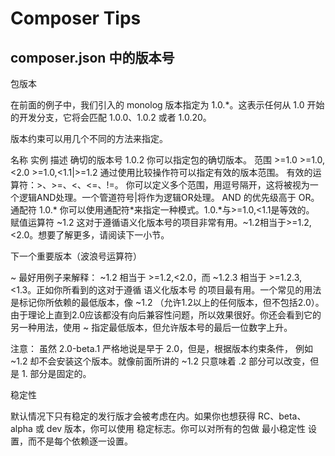 # Composer Tips

## composer.json 中的版本号

包版本

在前面的例子中，我们引入的 monolog 版本指定为 1.0.*。这表示任何从 1.0 开始的开发分支，它将会匹配 1.0.0、1.0.2 或者 1.0.20。

版本约束可以用几个不同的方法来指定。

名称  实例  描述
确切的版本号  1.0.2   你可以指定包的确切版本。
范围  >=1.0 >=1.0,<2.0 >=1.0,<1.1|>=1.2   通过使用比较操作符可以指定有效的版本范围。 
有效的运算符：>、>=、<、<=、!=。 
你可以定义多个范围，用逗号隔开，这将被视为一个逻辑AND处理。一个管道符号|将作为逻辑OR处理。 
AND 的优先级高于 OR。
通配符 1.0.*   你可以使用通配符*来指定一种模式。1.0.*与>=1.0,<1.1是等效的。
赋值运算符   ~1.2    这对于遵循语义化版本号的项目非常有用。~1.2相当于>=1.2,<2.0。想要了解更多，请阅读下一小节。

下一个重要版本（波浪号运算符）

~ 最好用例子来解释： ~1.2 相当于 >=1.2,<2.0，而 ~1.2.3 相当于 >=1.2.3,<1.3。正如你所看到的这对于遵循 语义化版本号 的项目最有用。一个常见的用法是标记你所依赖的最低版本，像 ~1.2 （允许1.2以上的任何版本，但不包括2.0）。由于理论上直到2.0应该都没有向后兼容性问题，所以效果很好。你还会看到它的另一种用法，使用 ~ 指定最低版本，但允许版本号的最后一位数字上升。

注意： 虽然 2.0-beta.1 严格地说是早于 2.0，但是，根据版本约束条件， 例如 ~1.2 却不会安装这个版本。就像前面所讲的 ~1.2 只意味着 .2 部分可以改变，但是 1. 部分是固定的。

稳定性

默认情况下只有稳定的发行版才会被考虑在内。如果你也想获得 RC、beta、alpha 或 dev 版本，你可以使用 稳定标志。你可以对所有的包做 最小稳定性 设置，而不是每个依赖逐一设置。